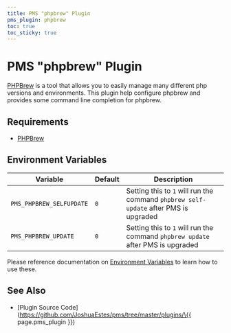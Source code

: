 ```yaml
---
title: PMS "phpbrew" Plugin
pms_plugin: phpbrew
toc: true
toc_sticky: true
---
```


# PMS "phpbrew" Plugin

[PHPBrew](https://github.com/phpbrew/phpbrew) is a tool that allows you to easily manage many different php versions and environments. This plugin help configure phpbrew and provides some command line completion for phpbrew.

## Requirements

* [PHPBrew](https://github.com/phpbrew/phpbrew)

## Environment Variables

| Variable                 | Default | Description                                                                          |
| ------------------------ | ------- | ------------------------------------------------------------------------------------ |
| `PMS_PHPBREW_SELFUPDATE` | `0`     | Setting this to `1` will run the command `phpbrew self-update` after PMS is upgraded |
| `PMS_PHPBREW_UPDATE`     | `0`     | Setting this to `1` will run the command `phpbrew update` after PMS is upgraded      |

Please reference documentation on [Environment Variables](https://github.com/JoshuaEstes/pms/blob/master/pms/env-vars.html) to learn how to use these.

## See Also

* \[Plugin Source Code]\(https://github.com/JoshuaEstes/pms/tree/master/plugins/\{{ page.pms\_plugin \}})
